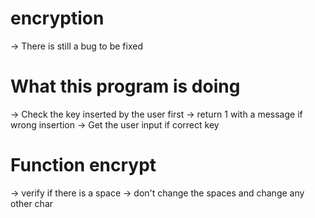 # encryption
-> There is still a bug to be fixed

# What this program is doing
-> Check the key inserted by the user first
-> return 1 with a message if wrong insertion
-> Get the user input if correct key

# Function encrypt
-> verify if there is a space
-> don't change the spaces and change any other char
